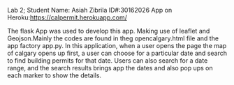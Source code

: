 Lab 2;
Student Name: Asiah Zibrila
ID#:30162026
App on Heroku:https://calpermit.herokuapp.com/

The flask App was used to develop this app. Making use of leaflet and Geojson.Mainly the codes are found in theg opencalgary.html file and the app factory app.py.
In this application, when a user opens the page the map of calgary opens up first, a user can choose for a particular date and search to find building permits for that date.
Users can also search for a date range, and the search results brings app the dates and also pop ups on each marker to show the details.